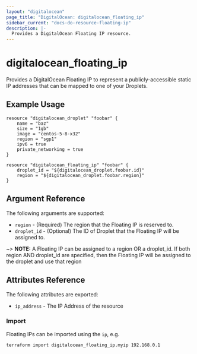 ```yaml
---
layout: "digitalocean"
page_title: "DigitalOcean: digitalocean_floating_ip"
sidebar_current: "docs-do-resource-floating-ip"
description: |-
  Provides a DigitalOcean Floating IP resource.
---
```


# digitalocean\_floating_ip

Provides a DigitalOcean Floating IP to represent a publicly-accessible static IP addresses that can be mapped to one of your Droplets.

## Example Usage

```
resource "digitalocean_droplet" "foobar" {
    name = "baz"
    size = "1gb"
    image = "centos-5-8-x32"
    region = "sgp1"
    ipv6 = true
    private_networking = true
}

resource "digitalocean_floating_ip" "foobar" {
    droplet_id = "${digitalocean_droplet.foobar.id}"
    region = "${digitalocean_droplet.foobar.region}"
}
```

## Argument Reference

The following arguments are supported:

* `region` - (Required) The region that the Floating IP is reserved to.
* `droplet_id` - (Optional) The ID of Droplet that the Floating IP will be assigned to.

~> **NOTE:** A Floating IP can be assigned to a region OR a droplet_id. If both region AND droplet_id are specified, then the Floating IP will be assigned to the droplet and use that region

## Attributes Reference

The following attributes are exported:

* `ip_address` - The IP Address of the resource

### Import

Floating IPs can be imported using the `ip`, e.g. 

```
terraform import digitalocean_floating_ip.myip 192.168.0.1
```